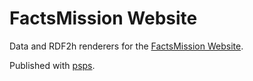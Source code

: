 # FactsMission Website

Data and RDF2h renderers for the [FactsMission Website](https://factsmission.com/).

Published with [psps](https://github.com/factsmission/psps).
